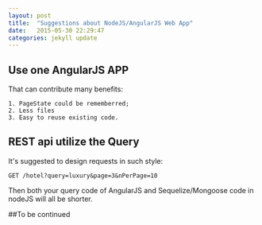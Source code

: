```yaml
---
layout: post
title:  "Suggestions about NodeJS/AngularJS Web App"
date:   2015-05-30 22:29:47
categories: jekyll update
---
```



## Use one AngularJS APP
  That can contribute many benefits:

    1. PageState could be rememberred;
    2. Less files
    3. Easy to reuse existing code.

## REST api utilize the Query
  It's suggested to design requests in such style:

    GET /hotel?query=luxury&page=3&nPerPage=10

  Then both your query code of AngularJS and Sequelize/Mongoose code in nodeJS will all be shorter.
  
         
##To be continued
